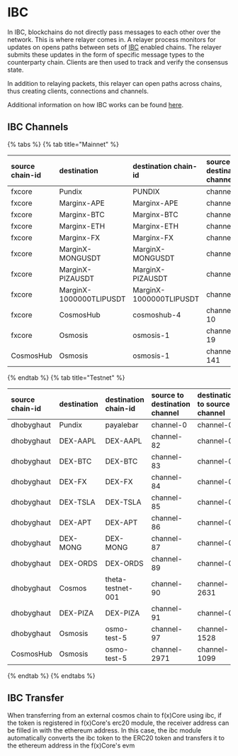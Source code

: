 # IBC

In IBC, blockchains do not directly pass messages to each other over the network. This is where relayer comes in. A
relayer process monitors for updates on opens paths between sets of [IBC](https://ibcprotocol.org/) enabled chains. The
relayer submits these updates in the form of specific message types to the counterparty chain. Clients are then used to
track and verify the consensus state.

In addition to relaying packets, this relayer can open paths across chains, thus creating clients, connections and
channels.

Additional information on how IBC works can be found [here](https://ibc.cosmos.network/).

## IBC Channels

{% tabs %}
{% tab title="Mainnet" %}

| source chain-id | destination             | destination chain-id    | source to destination channel | destination to source channel |
|:----------------|:------------------------|:------------------------|:------------------------------|:------------------------------|
| fxcore          | Pundix                  | PUNDIX                  | channel-0                     | channel-0                     |
| fxcore          | Marginx-APE             | Marginx-APE             | channel-3                     | channel-0                     |
| fxcore          | Marginx-BTC             | Marginx-BTC             | channel-4                     | channel-0                     |
| fxcore          | Marginx-ETH             | Marginx-ETH             | channel-5                     | channel-0                     |
| fxcore          | Marginx-FX              | Marginx-FX              | channel-6                     | channel-0                     |
| fxcore          | MarginX-MONGUSDT        | MarginX-MONGUSDT        | channel-7                     | channel-0                     |
| fxcore          | MarginX-PIZAUSDT        | MarginX-PIZAUSDT        | channel-8                     | channel-0                     |
| fxcore          | MarginX-1000000TLIPUSDT | MarginX-1000000TLIPUSDT | channel-9                     | channel-0                     |
| fxcore          | CosmosHub               | cosmoshub-4             | channel-10                    | channel-585                   |
| fxcore          | Osmosis                 | osmosis-1               | channel-19                    | channel-2716                  |
| CosmosHub       | Osmosis                 | osmosis-1               | channel-141                   | channel-0                     |

{% endtab %}
{% tab title="Testnet" %}

| source chain-id | destination | destination chain-id | source to destination channel | destination to source channel |
|:----------------|:------------|:---------------------|:------------------------------|:------------------------------|
| dhobyghaut      | Pundix      | payalebar            | channel-0                     | channel-0                     |
| dhobyghaut      | DEX-AAPL    | DEX-AAPL             | channel-82                    | channel-0                     |
| dhobyghaut      | DEX-BTC     | DEX-BTC              | channel-83                    | channel-0                     |
| dhobyghaut      | DEX-FX      | DEX-FX               | channel-84                    | channel-0                     |
| dhobyghaut      | DEX-TSLA    | DEX-TSLA             | channel-85                    | channel-0                     |
| dhobyghaut      | DEX-APT     | DEX-APT              | channel-86                    | channel-0                     |
| dhobyghaut      | DEX-MONG    | DEX-MONG             | channel-87                    | channel-0                     |
| dhobyghaut      | DEX-ORDS    | DEX-ORDS             | channel-89                    | channel-0                     |
| dhobyghaut      | Cosmos      | theta-testnet-001    | channel-90                    | channel-2631                  |
| dhobyghaut      | DEX-PIZA    | DEX-PIZA             | channel-91                    | channel-0                     |
| dhobyghaut      | Osmosis     | osmo-test-5          | channel-97                    | channel-1528                  |
| CosmosHub       | Osmosis     | osmo-test-5          | channel-2971                  | channel-1099                  |

{% endtab %}
{% endtabs %}

## IBC Transfer

When transferring from an external cosmos chain to f(x)Core using ibc, if the token is registered in f(x)Core's erc20
module, the receiver address can be filled in with the ethereum address. In this case, the ibc module
automatically converts the ibc token to the ERC20 token and transfers it to the ethereum address in the f(x)Core's evm
 